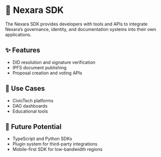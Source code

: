 # 🧰 Nexara SDK

The Nexara SDK provides developers with tools and APIs to integrate Nexara’s governance, identity, and documentation systems into their own applications.

## ✨ Features

- DID resolution and signature verification
- IPFS document publishing
- Proposal creation and voting APIs

## 🧭 Use Cases

- CivicTech platforms
- DAO dashboards
- Educational tools

## 🔮 Future Potential

- TypeScript and Python SDKs
- Plugin system for third-party integrations
- Mobile-first SDK for low-bandwidth regions
